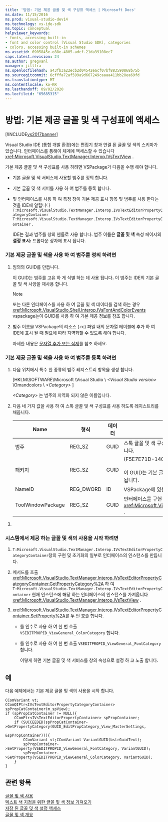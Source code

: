 ```yaml
---
title: '방법: 기본 제공 글꼴 및 색 구성표 액세스 | Microsoft Docs'
ms.date: 11/15/2016
ms.prod: visual-studio-dev14
ms.technology: vs-ide-sdk
ms.topic: conceptual
helpviewer_keywords:
- fonts, accessing built-in
- font and color control [Visual Studio SDK], categories
- colors, accessing built-in schemes
ms.assetid: 6905845e-e88e-4805-adcf-21da39108ec7
caps.latest.revision: 24
ms.author: gregvanl
manager: jillfra
ms.openlocfilehash: a43fb3a22ecb2d04542eacf07bf883590868b75b
ms.sourcegitcommit: 6cfffa72af599a9d667249caaaa411bb28ea69fd
ms.translationtype: MT
ms.contentlocale: ko-KR
ms.lasthandoff: 09/02/2020
ms.locfileid: "65685315"
---
```

# <a name="how-to-access-the-built-in-fonts-and-color-scheme"></a>방법: 기본 제공 글꼴 및 색 구성표에 액세스
[!INCLUDE[vs2017banner](../includes/vs2017banner.md)]

Visual Studio IDE (통합 개발 환경)에는 편집기 창과 연결 된 글꼴 및 색의 스키마가 있습니다. 인터페이스를 통해이 체계에 액세스할 수 있습니다 <xref:Microsoft.VisualStudio.TextManager.Interop.IVsTextView> .  
  
 기본 제공 글꼴 및 색 구성표를 사용 하려면 VSPackage가 다음을 수행 해야 합니다.  
  
- 기본 글꼴 및 색 서비스에 사용할 범주를 정의 합니다.  
  
- 기본 글꼴 및 색 서버를 사용 하 여 범주를 등록 합니다.  
  
- 및 인터페이스를 사용 하 여 특정 창이 기본 제공 표시 항목 및 범주를 사용 한다는 것을 IDE에 알립니다 `T:Microsoft.VisualStudio.TextManager.Interop.IVsTextEditorPropertyCategoryContainer` `T:Microsoft.VisualStudio.TextManager.Interop.IVsTextEditorPropertyContainer` .  
  
  IDE는 결과 범주를 창의 핸들로 사용 합니다. 범주 이름은 **글꼴 및 색** 속성 페이지의 **설정 표시:** 드롭다운 상자에 표시 됩니다.  
  
### <a name="to-define-a-category-using-built-in-fonts-and-colors"></a>기본 제공 글꼴 및 색을 사용 하 여 범주를 정의 하려면  
  
1. 임의의 GUID를 만듭니다.  
  
    이 GUID는 범주를 고유 하 게 식별 하는 데 사용 됩니다<strong>.</strong> 이 범주는 IDE의 기본 글꼴 및 색 사양을 재사용 합니다.  
  
   > [!NOTE]
   > 또는 다른 인터페이스를 사용 하 여 글꼴 및 색 데이터를 검색 하는 경우 <xref:Microsoft.VisualStudio.Shell.Interop.IVsFontAndColorEvents> vspackage는이 GUID를 사용 하 여 기본 제공 정보를 참조 합니다.  
  
2. 범주 이름을 VSPackage의 리소스 (.rc) 파일 내의 문자열 테이블에 추가 하 여 IDE에 표시 될 때 필요에 따라 지역화할 수 있도록 해야 합니다.  
  
    자세한 내용은 [문자열 추가 또는 삭제](https://msdn.microsoft.com/library/077077b4-0f4b-4633-92d6-60b321164cab)를 참조 하세요.  
  
### <a name="to-register-a-category-using-built-in-fonts-and-colors"></a>기본 제공 글꼴 및 색을 사용 하 여 범주를 등록 하려면  
  
1. 다음 위치에서 특수 한 종류의 범주 레지스트리 항목을 생성 합니다.  
  
     [HKLM\SOFTWARE\Microsoft \Visual Studio \\ *\<Visual Studio version>* \\Omandcolors \\ *\<Category>* ]  
  
     *\<Category>* 는 범주의 지역화 되지 않은 이름입니다.  
  
2. 다음 네 가지 값을 사용 하 여 스톡 글꼴 및 색 구성표를 사용 하도록 레지스트리를 채웁니다.  
  
    |Name|형식|데이터|Description|  
    |----------|----------|----------|-----------------|  
    |범주|REG_SZ|GUID|스톡 글꼴 및 색 구성표를 포함 하는 범주를 식별 하는 임의의 GUID입니다.|  
    |패키지|REG_SZ|GUID|{F5E7E71D-1401-11D1-883B-0000F87579D2}<br /><br /> 이 GUID는 기본 글꼴 및 색 구성을 사용 하는 모든 Vspackage 사용 됩니다.|  
    |NameID|REG_DWORD|ID|VSPackage에 있는 지역화할 수 있는 범주 이름의 리소스 ID입니다.|  
    |ToolWindowPackage|REG_SZ|GUID|인터페이스를 구현 하는 VSPackage의 GUID입니다 <xref:Microsoft.VisualStudio.TextManager.Interop.IVsTextView> .|  
  
3. 
  
### <a name="to-initiate-the-use-of-system-provided-fonts-and-colors"></a>시스템에서 제공 하는 글꼴 및 색의 사용을 시작 하려면  
  
1. `T:Microsoft.VisualStudio.TextManager.Interop.IVsTextEditorPropertyCategoryContainer`창의 구현 및 초기화의 일부로 인터페이스의 인스턴스를 만듭니다.  
  
2. 메서드를 호출 <xref:Microsoft.VisualStudio.TextManager.Interop.IVsTextEditorPropertyCategoryContainer.GetPropertyCategory%2A> 하 여 `T:Microsoft.VisualStudio.TextManager.Interop.IVsTextEditorPropertyContainer` 현재 인스턴스에 해당 하는 인터페이스의 인스턴스를 가져옵니다 <xref:Microsoft.VisualStudio.TextManager.Interop.IVsTextView> .  
  
3. <xref:Microsoft.VisualStudio.TextManager.Interop.IVsTextEditorPropertyContainer.SetProperty%2A>를 두 번 호출 합니다.  
  
   - 를 인수로 사용 하 여 한 번 호출 `VSEDITPROPID_ViewGeneral_ColorCategory` 합니다.  
  
   - 를 인수로 사용 하 여 한 번 호출 `VSEDITPROPID_ViewGeneral_FontCategory` 합니다.  
  
     이렇게 하면 기본 글꼴 및 색 서비스를 창의 속성으로 설정 하 고 노출 합니다.  
  
## <a name="example"></a>예  
 다음 예제에서는 기본 제공 글꼴 및 색의 사용을 시작 합니다.  
  
```  
CComVariant vt;  
CComQIPtr<IVsTextEditorPropertyCategoryContainer> spPropCatContainer(m_spView);  
if (spPropCatContainer != NULL){  
    CComPtr<IVsTextEditorPropertyContainer> spPropContainer;  
    if (SUCCEEDED(spPropCatContainer->GetPropertyCategory(GUID_EditPropCategory_View_MasterSettings,   
                                                          &spPropContainer))){  
        CComVariant vt;CComVariant VariantGUID(bstrGuidText);  
        spPropContainer->SetProperty(VSEDITPROPID_ViewGeneral_FontCategory, VariantGUID);  
        spPropContainer->SetProperty(VSEDITPROPID_ViewGeneral_ColorCategory, VariantGUID);  
    }  
}  
```  
  
## <a name="see-also"></a>관련 항목  
 [글꼴 및 색 사용](../extensibility/using-fonts-and-colors.md)   
 [텍스트 색 지정을 위한 글꼴 및 색 정보 가져오기](../extensibility/getting-font-and-color-information-for-text-colorization.md)   
 [저장 된 글꼴 및 색 설정 액세스](../extensibility/accessing-stored-font-and-color-settings.md)   
 [글꼴 및 색 개요](../extensibility/font-and-color-overview.md)
